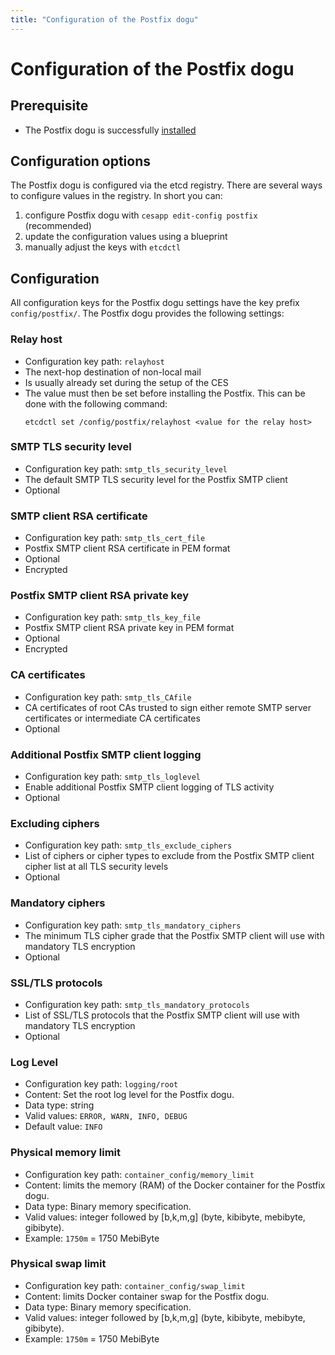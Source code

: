 ```yaml
---
title: "Configuration of the Postfix dogu"
---
```


# Configuration of the Postfix dogu

## Prerequisite

* The Postfix dogu is successfully [installed](Install_Postfix_en.md)

## Configuration options

The Postfix dogu is configured via the etcd registry. There are several ways to configure values in the registry. In
short you can:

1. configure Postfix dogu with `cesapp edit-config postfix` (recommended)
2. update the configuration values using a blueprint
3. manually adjust the keys with `etcdctl`

## Configuration

All configuration keys for the Postfix dogu settings have the key prefix `config/postfix/`. The Postfix dogu provides
the following settings:

### Relay host

* Configuration key path: `relayhost`
* The next-hop destination of non-local mail
* Is usually already set during the setup of the CES
* The value must then be set before installing the Postfix. This can be done with the following command:
  ```
  etcdctl set /config/postfix/relayhost <value for the relay host>
  ```

### SMTP TLS security level

* Configuration key path: `smtp_tls_security_level`
* The default SMTP TLS security level for the Postfix SMTP client
* Optional

### SMTP client RSA certificate

* Configuration key path: `smtp_tls_cert_file`
* Postfix SMTP client RSA certificate in PEM format
* Optional
* Encrypted

### Postfix SMTP client RSA private key

* Configuration key path: `smtp_tls_key_file`
* Postfix SMTP client RSA private key in PEM format
* Optional
* Encrypted

### CA certificates

* Configuration key path: `smtp_tls_CAfile`
* CA certificates of root CAs trusted to sign either remote SMTP server certificates or intermediate CA certificates
* Optional

### Additional Postfix SMTP client logging

* Configuration key path: `smtp_tls_loglevel`
* Enable additional Postfix SMTP client logging of TLS activity
* Optional

### Excluding ciphers

* Configuration key path: `smtp_tls_exclude_ciphers`
* List of ciphers or cipher types to exclude from the Postfix SMTP client cipher list at all TLS security levels
* Optional

### Mandatory ciphers

* Configuration key path: `smtp_tls_mandatory_ciphers`
* The minimum TLS cipher grade that the Postfix SMTP client will use with mandatory TLS encryption
* Optional

### SSL/TLS protocols

* Configuration key path: `smtp_tls_mandatory_protocols`
* List of SSL/TLS protocols that the Postfix SMTP client will use with mandatory TLS encryption
* Optional

### Log Level

* Configuration key path: `logging/root`
* Content: Set the root log level for the Postfix dogu.
* Data type: string
* Valid values: `ERROR, WARN, INFO, DEBUG`
* Default value: `INFO`

### Physical memory limit

* Configuration key path: `container_config/memory_limit`
* Content: limits the memory (RAM) of the Docker container for the Postfix dogu.
* Data type: Binary memory specification.
* Valid values: integer followed by [b,k,m,g] (byte, kibibyte, mebibyte, gibibyte).
* Example: `1750m` = 1750 MebiByte

### Physical swap limit

* Configuration key path: `container_config/swap_limit`
* Content: limits Docker container swap for the Postfix dogu.
* Data type: Binary memory specification.
* Valid values: integer followed by [b,k,m,g] (byte, kibibyte, mebibyte, gibibyte).
* Example: `1750m` = 1750 MebiByte